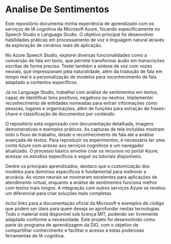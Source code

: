 # Analise De Sentimentos


Este repositório documenta minha experiência de aprendizado com os serviços de IA cognitiva da Microsoft Azure, focando especificamente no Speech Studio e Language Studio. O objetivo principal foi desenvolver habilidades práticas em processamento de voz e linguagem natural através da exploração de cenários reais de aplicação.

No Azure Speech Studio, explorei diversas funcionalidades como a conversão de fala em texto, que permite transformar áudio em transcrições escritas de forma precisa. Testei também a síntese de voz com vozes neurais, que impressionam pela naturalidade, além da tradução de fala em tempo real e a personalização de modelos para reconhecimento de fala adaptado a contextos específicos.

Já no Language Studio, trabalhei com análise de sentimentos em textos, capaz de identificar tons positivos, negativos ou neutros. Implementei reconhecimento de entidades nomeadas para extrair informações como pessoas, lugares e organizações, além de funções para extração de frases-chave e classificação de documentos por conteúdo.

O repositório está organizado com documentação detalhada, imagens demonstrativas e exemplos práticos. As capturas de tela incluídas mostram todo o fluxo de trabalho, desde o reconhecimento de fala até a análise avançada de textos. Para reproduzir os experimentos, é necessário ter uma conta Azure com acesso aos serviços cognitivos e um navegador atualizado. O processo básico envolve criar os recursos no portal Azure, acessar os estúdios específicos e seguir os tutoriais disponíveis.

Dentre os principais aprendizados, destaco que a customização dos modelos para domínios específicos é fundamental para melhorar a acurácia. As vozes neurais se mostraram excelentes para aplicações de atendimento virtual, enquanto a análise de sentimentos funciona melhor com textos mais longos. A integração com outros serviços Azure se revelou um diferencial para criar soluções mais completas.

Incluí links para a documentação oficial da Microsoft e exemplos de código que podem ser úteis para quem deseja se aprofundar nestas tecnologias. Todo o material está disponível sob licença MIT, podendo ser livremente adaptado conforme a necessidade. Este projeto foi desenvolvido como parte do programa de aprendizagem da DIO, com o objetivo de compartilhar conhecimento e facilitar o acesso a estas poderosas ferramentas de IA cognitiva.
